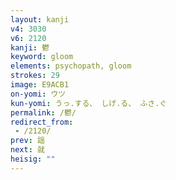 ```yaml
---
layout: kanji
v4: 3030
v6: 2120
kanji: 鬱
keyword: gloom
elements: psychopath, gloom
strokes: 29
image: E9ACB1
on-yomi: ウツ
kun-yomi: うっ.する、 しげ.る、 ふさ.ぐ
permalink: /鬱/
redirect_from:
 - /2120/
prev: 謡
next: 就
heisig: ""
---
```

